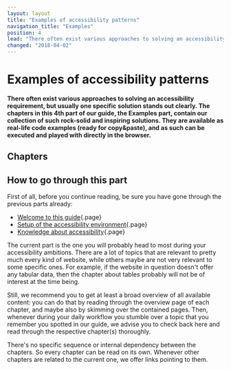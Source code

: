```yaml
---
layout: layout
title: "Examples of accessibility patterns"
navigation_title: "Examples"
position: 4
lead: "There often exist various approaches to solving an accessibility requirement, but usually one specific solution stands out clearly. The chapters in this 4th part of our guide, the Examples part, contain our collection of such rock-solid and inspiring solutions. They are available as real-life code examples (ready for copy&paste), and as such can be executed and played with directly in the browser."
changed: "2018-04-02"
---
```


# Examples of accessibility patterns

**There often exist various approaches to solving an accessibility requirement, but usually one specific solution stands out clearly. The chapters in this 4th part of our guide, the Examples part, contain our collection of such rock-solid and inspiring solutions. They are available as real-life code examples (ready for copy&paste), and as such can be executed and played with directly in the browser.**

## Chapters

## How to go through this part

First of all, before you continue reading, be sure you have gone through the previous parts already:

- [Welcome to this guide](/welcome){.page}
- [Setup of the accessibility environment](/setup){.page}
- [Knowledge about accessibility](/knowledge){.page}

The current part is the one you will probably head to most during your accessibility ambitions. There are a lot of topics that are relevant to pretty much every kind of website, while others maybe are not very relevant to some specific ones. For example, if the website in question doesn't offer any tabular data, then the chapter about tables probably will not be of interest at the time being.

Still, we recommend you to get at least a broad overview of all available content: you can do that by reading through the overview page of each chapter, and maybe also by skimming over the contained pages. Then, whenever during your daily workflow you stumble over a topic that you remember you spotted in our guide, we advise you to check back here and read through the respective chapter(s) thoroughly.

There's no specific sequence or internal dependency between the chapters. So every chapter can be read on its own. Whenever other chapters are related to the current one, we offer links pointing to them.